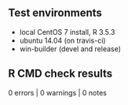 ## Test environments
* local CentOS 7 install, R 3.5.3
* ubuntu 14.04 (on travis-ci)
* win-builder (devel and release)

## R CMD check results

0 errors | 0 warnings | 0 notes


